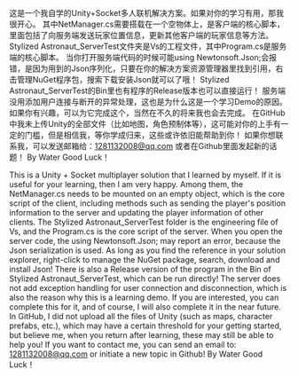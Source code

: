 这是一个我自学的Unity+Socket多人联机解决方案。如果对你的学习有用，那我很开心。
其中NetManager.cs需要搭载在一个空物体上，是客户端的核心脚本，里面包括了向服务端发送玩家位置信息，更新其他客户端的玩家信息等方法。
Stylized Astronaut_ServerTest文件夹是Vs的工程文件，其中Program.cs是服务端的核心脚本。
当你打开服务端代码的时候可能using Newtonsoft.Json;会报错，是因为用到的Json序列化，只要在你的解决方案资源管理器里找到引用，右击管理NuGet程序包，搜索下载安装Json就可以了哦！
Stylized Astronaut_ServerTest的Bin里也有程序的Release版本也可以直接运行！
服务端没用添加用户连接与断开的异常处理，这也是为什么这是一个学习Demo的原因。如果你有兴趣，可以为它完成这个，当然在不久的将来我也会去完成。
在GitHub中我未上传Unity的全部文件（比如地图，角色预制体等），这可能对你的上手有一定的门槛，但是相信我，等你学成归来，这些或许依旧能帮助到你！
如果你想联系我，可以发送邮箱给：1281132008@qq.com 或者在Github里面发起新的话题！   By Water  Good Luck！

This is a Unity + Socket multiplayer solution that I learned by myself. If it is useful for your learning, then I am very happy.
Among them, the NetManager.cs needs to be mounted on an empty object, which is the core script of the client, including methods such as sending the player's position information to the server and updating the player information of other clients.
The Stylized Astronaut_ServerTest folder is the engineering file of Vs, and the Program.cs is the core script of the server.
When you open the server code, the using Newtonsoft.Json; may report an error, because the Json serialization is used. As long as you find the reference in your solution explorer, right-click to manage the NuGet package, search, download and install Json!
There is also a Release version of the program in the Bin of Stylized Astronaut_ServerTest, which can be run directly!
The server does not add exception handling for user connection and disconnection, which is also the reason why this is a learning demo. If you are interested, you can complete this for it, and of course, I will also complete it in the near future.
In GitHub, I did not upload all the files of Unity (such as maps, character prefabs, etc.), which may have a certain threshold for your getting started, but believe me, when you return after learning, these may still be able to help you!
If you want to contact me, you can send an email to: 1281132008@qq.com or initiate a new topic in Github!      By Water  Good Luck！
